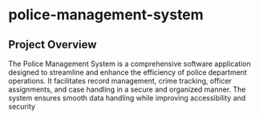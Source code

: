 # police-management-system
## Project Overview
The Police Management System is a comprehensive software application designed to streamline and enhance the efficiency of police department operations.
It facilitates record management, crime tracking, officer assignments, and case handling in a secure and organized manner. 
The system ensures smooth data handling while improving accessibility and security
